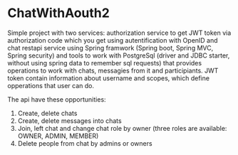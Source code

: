 # ChatWithAouth2
Simple project with two services: authorization service to get JWT token via authorization code which you get using autentification with OpenID and chat restapi service using Spring framwork (Spring boot, Spring MVC, Spring security) and tools to work with PostgreSql (driver and JDBC starter, without using spring data to remember sql requests) that provides operations to work with chats, messagies from it and participiants. JWT token contain information about username and scopes, which define opperations that user can do.

The api have these opportunities:
  1. Create, delete chats
  2. Create, delete messages into chats
  3. Join, left chat and change chat role by owner (three roles are available: OWNER, ADMIN, MEMBER)
  4. Delete people from chat by admins or owners
